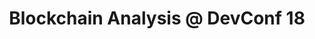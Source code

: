 ---
title: "Blockchain Analysis @ DevConf 18"
description: "In this presentation I showed a simple way of leveraging Spark's GraphX and GraphFrames for analyzing the transaction graph of Bitcoin transactions. Real data was used."
link: "https://www.youtube.com/watch?v=8FFguDn4TAE"
tags: ["spark", "DevConf", "openshift", "bitcoin"]
weight: 70
year: 2018
draft: false
---